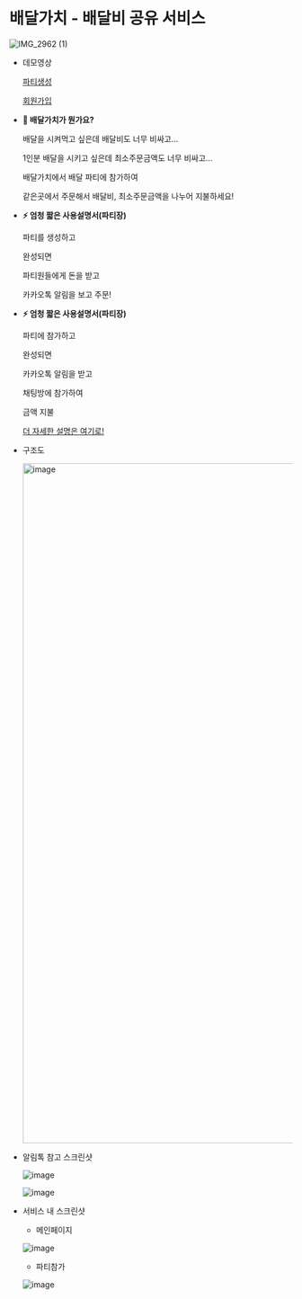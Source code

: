 배달가치 - 배달비 공유 서비스
=======================

![IMG_2962 (1)](https://github.com/syha6821/bdgc/assets/83122197/ca2b1178-90e1-4fa2-a8af-dd6c7d16480a)


  - 데모영상

    [파티생성](https://youtu.be/KADlQCrWI_0)

    [회원가입](https://youtu.be/Q8nCXacjots)
  

- **🧐 배달가치가 뭔가요?**

  배달을 시켜먹고 싶은데 배달비도 너무 비싸고...

  1인분 배달을 시키고 싶은데 최소주문금액도 너무 비싸고...

  배달가치에서 배달 파티에 참가하여

  같은곳에서 주문해서 배달비, 최소주문금액을 나누어 지불하세요!

- **⚡ 엄청 짧은 사용설명서(파티장)**

  파티를 생성하고 

  완성되면

  파티원들에게 돈을 받고

  카카오톡 알림을 보고 주문!
  

- **⚡ 엄청 짧은 사용설명서(파티장)**
  
  파티에 참가하고

  완성되면

  카카오톡 알림을 받고

  채팅방에 참가하여

  금액 지불

  [더 자세한 설명은 여기로!](https://fabulous-dimple-deb.notion.site/ede9b206c31b4d96a9b79c3a1c0ddcce)

- 구조도

  <img width="1210" alt="image" src="https://github.com/syha6821/bdgc/assets/83122197/e4bf1e9f-e044-4129-a9d3-ea9e4aafd4a2">

- 알림톡 참고 스크린샷
  
  ![image](https://github.com/syha6821/bdgc/assets/83122197/33839b2f-f9de-41d6-8a00-114ae1b3d0a4)

  ![image](https://github.com/syha6821/bdgc/assets/83122197/f1be7437-7e44-4e46-a2c5-6bac4b7a857d)

- 서비스 내 스크린샷
  
  - 메인페이지
  
  ![image](https://github.com/syha6821/bdgc/assets/83122197/1005c1f4-2ae1-40a8-b644-741e907fa244)
  
  - 파티참가
  
  ![image](https://github.com/syha6821/bdgc/assets/83122197/2e20a888-7c98-4c0f-a84b-908156a823f3)
